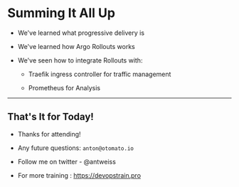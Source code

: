 # Summing It All Up

- We've learned what progressive delivery is

- We've learned how Argo Rollouts works

- We've seen how to integrate Rollouts with:
  
  -  Traefik ingress controller for traffic management

  -  Prometheus for Analysis


---

## That's It for Today!

- Thanks for attending!

- Any future questions: `anton@otomato.io`

- Follow me on twitter - @antweiss

- For more training : https://devopstrain.pro